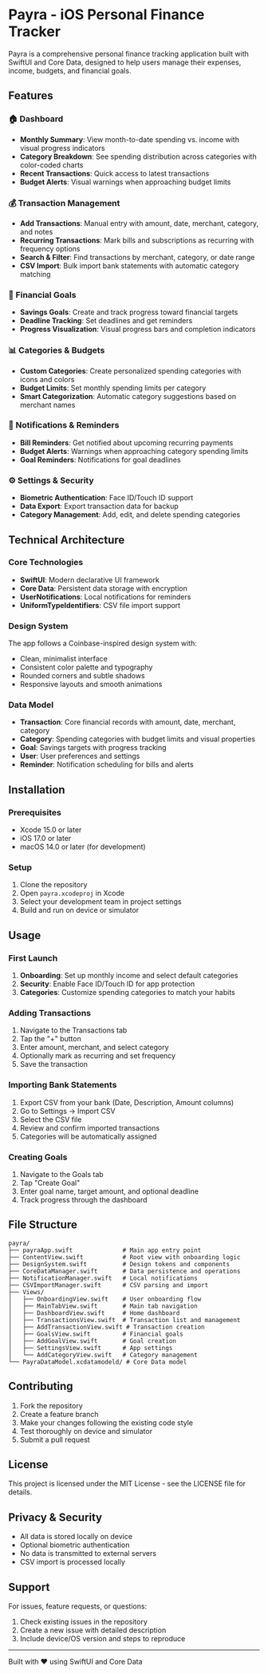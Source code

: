 # Payra - iOS Personal Finance Tracker

Payra is a comprehensive personal finance tracking application built with SwiftUI and Core Data, designed to help users manage their expenses, income, budgets, and financial goals.

## Features

### 🏠 Dashboard

- **Monthly Summary**: View month-to-date spending vs. income with visual progress indicators
- **Category Breakdown**: See spending distribution across categories with color-coded charts
- **Recent Transactions**: Quick access to latest transactions
- **Budget Alerts**: Visual warnings when approaching budget limits

### 💰 Transaction Management

- **Add Transactions**: Manual entry with amount, date, merchant, category, and notes
- **Recurring Transactions**: Mark bills and subscriptions as recurring with frequency options
- **Search & Filter**: Find transactions by merchant, category, or date range
- **CSV Import**: Bulk import bank statements with automatic category matching

### 🎯 Financial Goals

- **Savings Goals**: Create and track progress toward financial targets
- **Deadline Tracking**: Set deadlines and get reminders
- **Progress Visualization**: Visual progress bars and completion indicators

### 📊 Categories & Budgets

- **Custom Categories**: Create personalized spending categories with icons and colors
- **Budget Limits**: Set monthly spending limits per category
- **Smart Categorization**: Automatic category suggestions based on merchant names

### 🔔 Notifications & Reminders

- **Bill Reminders**: Get notified about upcoming recurring payments
- **Budget Alerts**: Warnings when approaching category spending limits
- **Goal Reminders**: Notifications for goal deadlines

### ⚙️ Settings & Security

- **Biometric Authentication**: Face ID/Touch ID support
- **Data Export**: Export transaction data for backup
- **Category Management**: Add, edit, and delete spending categories

## Technical Architecture

### Core Technologies

- **SwiftUI**: Modern declarative UI framework
- **Core Data**: Persistent data storage with encryption
- **UserNotifications**: Local notifications for reminders
- **UniformTypeIdentifiers**: CSV file import support

### Design System

The app follows a Coinbase-inspired design system with:

- Clean, minimalist interface
- Consistent color palette and typography
- Rounded corners and subtle shadows
- Responsive layouts and smooth animations

### Data Model

- **Transaction**: Core financial records with amount, date, merchant, category
- **Category**: Spending categories with budget limits and visual properties
- **Goal**: Savings targets with progress tracking
- **User**: User preferences and settings
- **Reminder**: Notification scheduling for bills and alerts

## Installation

### Prerequisites

- Xcode 15.0 or later
- iOS 17.0 or later
- macOS 14.0 or later (for development)

### Setup

1. Clone the repository
2. Open `payra.xcodeproj` in Xcode
3. Select your development team in project settings
4. Build and run on device or simulator

## Usage

### First Launch

1. **Onboarding**: Set up monthly income and select default categories
2. **Security**: Enable Face ID/Touch ID for app protection
3. **Categories**: Customize spending categories to match your habits

### Adding Transactions

1. Navigate to the Transactions tab
2. Tap the "+" button
3. Enter amount, merchant, and select category
4. Optionally mark as recurring and set frequency
5. Save the transaction

### Importing Bank Statements

1. Export CSV from your bank (Date, Description, Amount columns)
2. Go to Settings → Import CSV
3. Select the CSV file
4. Review and confirm imported transactions
5. Categories will be automatically assigned

### Creating Goals

1. Navigate to the Goals tab
2. Tap "Create Goal"
3. Enter goal name, target amount, and optional deadline
4. Track progress through the dashboard

## File Structure

```
payra/
├── payraApp.swift              # Main app entry point
├── ContentView.swift           # Root view with onboarding logic
├── DesignSystem.swift          # Design tokens and components
├── CoreDataManager.swift       # Data persistence and operations
├── NotificationManager.swift   # Local notifications
├── CSVImportManager.swift      # CSV parsing and import
├── Views/
│   ├── OnboardingView.swift    # User onboarding flow
│   ├── MainTabView.swift       # Main tab navigation
│   ├── DashboardView.swift     # Home dashboard
│   ├── TransactionsView.swift  # Transaction list and management
│   ├── AddTransactionView.swift # Transaction creation
│   ├── GoalsView.swift         # Financial goals
│   ├── AddGoalView.swift       # Goal creation
│   ├── SettingsView.swift      # App settings
│   └── AddCategoryView.swift   # Category management
└── PayraDataModel.xcdatamodeld/ # Core Data model
```

## Contributing

1. Fork the repository
2. Create a feature branch
3. Make your changes following the existing code style
4. Test thoroughly on device and simulator
5. Submit a pull request

## License

This project is licensed under the MIT License - see the LICENSE file for details.

## Privacy & Security

- All data is stored locally on device
- Optional biometric authentication
- No data is transmitted to external servers
- CSV import is processed locally

## Support

For issues, feature requests, or questions:

1. Check existing issues in the repository
2. Create a new issue with detailed description
3. Include device/OS version and steps to reproduce

---

Built with ❤️ using SwiftUI and Core Data
